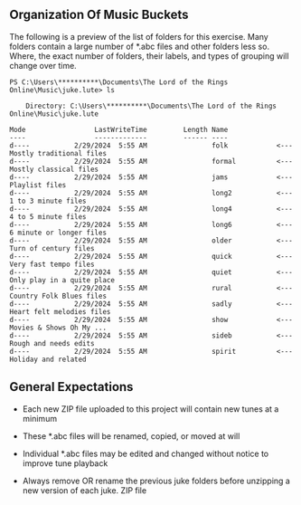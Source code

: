 ## Organization Of Music Buckets

The following is a preview of the list of folders for this exercise. Many folders contain a large number of *.abc files and other folders less so. Where, the exact number of folders, their labels, and types of grouping will change over time.

    PS C:\Users\**********\Documents\The Lord of the Rings Online\Music\juke.lute> ls
    
        Directory: C:\Users\**********\Documents\The Lord of the Rings Online\Music\juke.lute

    Mode                 LastWriteTime         Length Name
    ----                 -------------         ------ ----
    d----           2/29/2024  5:55 AM                folk            <--- Mostly traditional files
    d----           2/29/2024  5:55 AM                formal          <--- Mostly classical files
    d----           2/29/2024  5:55 AM                jams            <--- Playlist files
    d----           2/29/2024  5:55 AM                long2           <--- 1 to 3 minute files
    d----           2/29/2024  5:55 AM                long4           <--- 4 to 5 minute files
    d----           2/29/2024  5:55 AM                long6           <--- 6 minute or longer files
    d----           2/29/2024  5:55 AM                older           <--- Turn of century files
    d----           2/29/2024  5:55 AM                quick           <--- Very fast tempo files
    d----           2/29/2024  5:55 AM                quiet           <--- Only play in a quite place
    d----           2/29/2024  5:55 AM                rural           <--- Country Folk Blues files
    d----           2/29/2024  5:55 AM                sadly           <--- Heart felt melodies files
    d----           2/29/2024  5:55 AM                show            <--- Movies & Shows Oh My ...
    d----           2/29/2024  5:55 AM                sideb           <--- Rough and needs edits
    d----           2/29/2024  5:55 AM                spirit          <--- Holiday and related

## General Expectations

  - Each new ZIP file uploaded to this project will contain new tunes at a minimum

  - These *.abc files will be renamed, copied, or moved at will

  - Individual *.abc files may be edited and changed without notice to improve tune playback

  - Always remove OR rename the previous juke folders before unzipping a new version of each juke.<instrument> ZIP file
